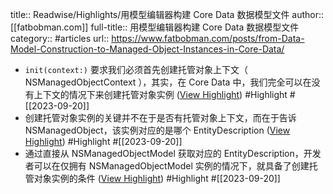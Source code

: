 title:: Readwise/Highlights/用模型编辑器构建 Core Data 数据模型文件
author:: [[fatbobman.com]]
full-title:: 用模型编辑器构建 Core Data 数据模型文件
category:: #articles
url:: https://www.fatbobman.com/posts/from-Data-Model-Construction-to-Managed-Object-Instances-in-Core-Data/
- `init(context:)` 要求我们必须首先创建托管对象上下文（ NSManagedObjectContext ），其实，在 Core Data 中，我们完全可以在没有上下文的情况下来创建托管对象实例 ([View Highlight](https://read.readwise.io/read/01har63f42crsg30maqfxfwc59)) #Highlight #[[2023-09-20]]
- 创建托管对象实例的关键并不在于是否有托管对象上下文，而在于告诉 NSManagedObject，该实例对应的是哪个 EntityDescription ([View Highlight](https://read.readwise.io/read/01har64at3ntee3nym2zs6t0e2)) #Highlight #[[2023-09-20]]
- 通过直接从 NSManagedObjectModel 获取对应的 EntityDescription，开发者可以在仅拥有 NSManagedObjectModel 实例的情况下，就具备了创建托管对象实例的条件 ([View Highlight](https://read.readwise.io/read/01har68q9rvw3m59mcahh56nwa)) #Highlight #[[2023-09-20]]